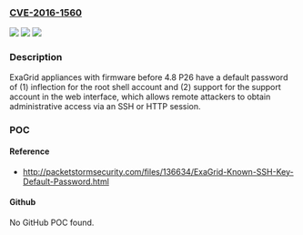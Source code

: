 ### [CVE-2016-1560](https://cve.mitre.org/cgi-bin/cvename.cgi?name=CVE-2016-1560)
![](https://img.shields.io/static/v1?label=Product&message=n%2Fa&color=blue)
![](https://img.shields.io/static/v1?label=Version&message=n%2Fa&color=blue)
![](https://img.shields.io/static/v1?label=Vulnerability&message=n%2Fa&color=brighgreen)

### Description

ExaGrid appliances with firmware before 4.8 P26 have a default password of (1) inflection for the root shell account and (2) support for the support account in the web interface, which allows remote attackers to obtain administrative access via an SSH or HTTP session.

### POC

#### Reference
- http://packetstormsecurity.com/files/136634/ExaGrid-Known-SSH-Key-Default-Password.html

#### Github
No GitHub POC found.

